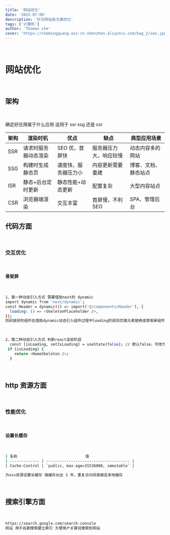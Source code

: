 ```yaml
---
title: '网站优化'
date: '2025-07-09'
description: '针对网站各方面优化'
tags: ['计算机']
author: 'Thomas che'
cover: 'https://chemingqiang.oss-cn-shenzhen.aliyuncs.com/bag_2/seo.jpg'
---
```


</br>

# 网站优化

</br>

## 架构

</br>

确定好应用属于什么应用 适用于 ssr ssg 还是 csr

| 架构 | 渲染时机             | 优点                 | 缺点                   | 典型应用场景         |
| ---- | -------------------- | -------------------- | ---------------------- | -------------------- |
| SSR  | 请求时服务器动态渲染 | SEO 优，首屏快       | 服务器压力大，响应较慢 | 动态内容多的网站     |
| SSG  | 构建时生成静态页     | 速度快，服务器压力小 | 内容更新需要重建       | 博客、文档、静态站点 |
| ISR  | 静态+后台定时更新    | 静态性能+动态更新    | 配置复杂               | 大型内容站点         |
| CSR  | 浏览器端渲染         | 交互丰富             | 首屏慢，不利 SEO       | SPA、管理后台        |

## 代码方面

</br>

### 交互优化

</br>

#### 骨架屏

</br>

```bash
1、第一种动态引入方式 需要借助next的 dynamic
import dynamic from 'next/dynamic';
const Header = dynamic(() => import('@/components/Header'), {
  loading: () => <SkeletonPlaceholder />,
});
将封装好的组件在借助dynamic动态引入组件过程中loading阶段将页面元素替换成骨架屏组件
```

</br>

```bash
2、第二种动态引入方式 判断react渲染阶段
  const [isLoading, setIsLoading] = useState(false); // 默认false，可改为true模拟加载
 if (isLoading) {
    return <HomeSkeleton />;
  }

```

</br>

## http 资源方面

</br>

### 性能优化

</br>

#### 设置长缓存

</br>

```bash
| 名称                              值
| ------------- | ------------------------------------- |
| Cache-Control | `public, max-age=31536000, immutable` |

为oss资源设置长缓存 强缓存长达 1 年，重复访问将直接走本地缓存

```

</br>

## 搜索引擎方面

</br>

```bash
https://search.google.com/search-console
网站 用于谷歌搜索建立索引 方便用户关键词搜索到网站

```
